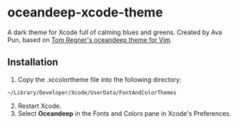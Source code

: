 # oceandeep-xcode-theme
A dark theme for Xcode full of calming blues and greens. Created by Ava Pun, based on [Tom Regner's oceandeep theme for Vim](https://github.com/vim-scripts/oceandeep).

## Installation
1. Copy the .xccolortheme file into the following directory:
~~~~
~/Library/Developer/Xcode/UserData/FontAndColorThemes
~~~~
2. Restart Xcode.
3. Select **Oceandeep** in the Fonts and Colors pane in Xcode's Preferences.
